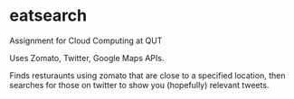 # eatsearch
Assignment for Cloud Computing at QUT

Uses Zomato, Twitter, Google Maps APIs.

Finds resturaunts using zomato that are close to a specified location, then searches for those on twitter to show you (hopefully) relevant tweets.

